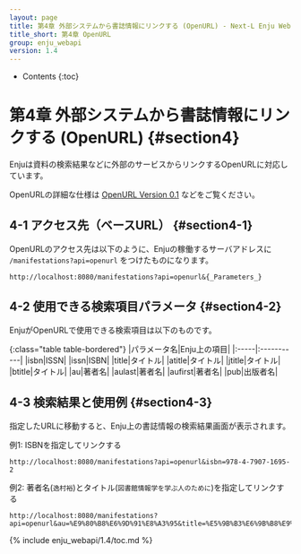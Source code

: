 ```yaml
---
layout: page
title: 第4章 外部システムから書誌情報にリンクする (OpenURL) - Next-L Enju Web APIマニュアル
title_short: 第4章 OpenURL
group: enju_webapi
version: 1.4
---
```


* Contents
{:toc}

第4章 外部システムから書誌情報にリンクする (OpenURL) {#section4}
==========================================

Enjuは資料の検索結果などに外部のサービスからリンクするOpenURLに対応しています。

OpenURLの詳細な仕様は [OpenURL Version 0.1](http://alcme.oclc.org/openurl/docs/pdf/openurl-01.pdf) などをご覧ください。

4-1 アクセス先（ベースURL） {#section4-1}
--------------------------

OpenURLのアクセス先は以下のように、Enjuの稼働するサーバアドレスに `/manifestations?api=openurl` をつけたものになります。

```
http://localhost:8080/manifestations?api=openurl&{_Parameters_}
```

4-2 使用できる検索項目パラメータ {#section4-2}
----------------------------

EnjuがOpenURLで使用できる検索項目は以下のものです。

{:class="table table-bordered"}
|パラメータ名|Enju上の項目|
|:-----|:-----------|
|isbn|ISSN|
|issn|ISBN|
|title|タイトル|
|atitle|タイトル|
|jtitle|タイトル|
|btitle|タイトル|
|au|著者名|
|aulast|著者名|
|aufirst|著者名|
|pub|出版者名|

4-3 検索結果と使用例 {#section4-3}
--------------------

指定したURLに移動すると、Enju上の書誌情報の検索結果画面が表示されます。

例1: ISBNを指定してリンクする
```
http://localhost:8080/manifestations?api=openurl&isbn=978-4-7907-1695-2
```

例2: 著者名(`逸村裕`)とタイトル(`図書館情報学を学ぶ人のために`)を指定してリンクする
```
http://localhost:8080/manifestations?api=openurl&au=%E9%80%B8%E6%9D%91%E8%A3%95&title=%E5%9B%B3%E6%9B%B8%E9%A4%A8%E6%83%85%E5%A0%B1%E5%AD%A6%E3%82%92%E5%AD%A6%E3%81%B6%E4%BA%BA%E3%81%AE%E3%81%9F%E3%82%81%E3%81%AB
```

{% include enju_webapi/1.4/toc.md %}
